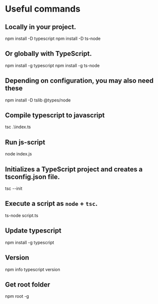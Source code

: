 # Useful commands

## Locally in your project.

npm install -D typescript
npm install -D ts-node

## Or globally with TypeScript.

npm install -g typescript
npm install -g ts-node

## Depending on configuration, you may also need these

npm install -D tslib @types/node

## Compile typescript to javascript

tsc .\index.ts

## Run js-script

node index.js

## Initializes a TypeScript project and creates a tsconfig.json file.

tsc --init

## Execute a script as `node` + `tsc`.

ts-node script.ts

## Update typescript

npm install -g typescript

## Version

npm info typescript version

## Get root folder

npm root -g
